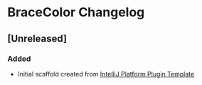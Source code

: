 <!-- Keep a Changelog guide -> https://keepachangelog.com -->

# BraceColor Changelog

## [Unreleased]
### Added
- Initial scaffold created from [IntelliJ Platform Plugin Template](https://github.com/JetBrains/intellij-platform-plugin-template)
